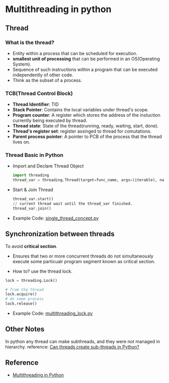 # Multithreading in python
## Thread
### What is the thread?
- Entity within a process that can be scheduled for execution.
- __smallest unit of processing__ that can be performed in an OS(Operating System).
- Sequence of such instructions within a program that can be executed independently of other code.
- Think as the subset of a process.
### TCB(Thread Control Block)
- __Thread Identifier__: TID
- __Stack Pointer__: Contains the local variables under thread's scope.
- __Program counter__: A register which stores the address of the instuction currently being executed by thread.
- __Thread state__: State of the thread(running, ready, waiting, start, done).
- __Thread's register set__: register assinged to thread for comutations.
- __Parent process pointer__: A pointer to PCB of the process that the thread lives on.

### Thread Basic in Python
- Import and Declare Thread Object
    ```python
    import threading
    thread_var = threading.Thread(target=func_name, args=(iterable), name = 'thread_name')
    ```
- Start & Join Thread
    ```python
    thread_var.start()
    // current thread wait until the thread_var finished.
    thread_var.join() 
    ```
- Example Code: [single_thread_concept.py](single_thread_concept.py)

## Synchronization between threads
To avoid __critical section__. 
- Ensures that two or more concurrent threads do not simultaneously execute some particualr program segment known as critical section.

- How to? 
use the thread lock.
```python
lock = threading.Lock()

# from the thread
lock.acquire() 
# do some process
lock.release()
```

- Example Code: [multithreading_lock.py](multithreading_lock.py)

## Other Notes
In python any thread can make subthreads, and they were not managed in hierarchy.
reference: [Can threads create sub-threads in Python?](https://stackoverflow.com/questions/44908661/can-threads-create-sub-threads-in-python)

## Reference
- [Multithreading in Python](https://www.geeksforgeeks.org/multithreading-in-python-set-2-synchronization/?ref=rp)

